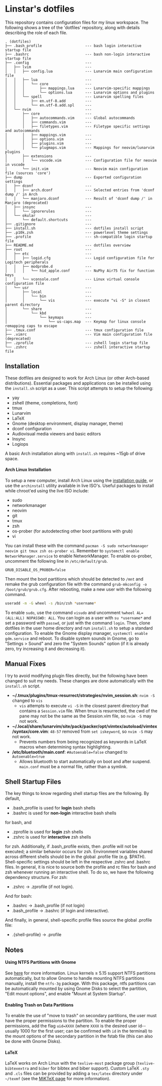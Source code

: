# Linstar's dotfiles
This repository contains configuration files for my linux workspace. The following shows a tree of the 'dotfiles' repository, along with details describing the role of each file.

```
. (dotfiles)
├── .bash_profile                    --- bash login interactive startup file
├── .bashrc                          --- bash non-login interactive startup file
├── .config                          ---
│   ├── lvim                         ---
│   │   ├── config.lua               --- Lunarvim main configuration file
│   │   ├── lua                      ---
│   │   │   └── core                 ---
│   │   │       ├── mappings.lua     --- Lunarvim-specific mappings
│   │   │       └── options.lua      --- Lunarvim options and plugins
│   │   └── spell                    --- Lunarvim spelling files
│   │       ├── en.utf-8.add         ---
│   │       └── en.utf-8.add.spl     ---
│   └── nvim                         ---
│       ├── core                     ---
│       │   ├── autocommands.vim     --- Global autocommands
│       │   ├── commands.vim         ---
│       │   ├── filetypes.vim        --- Filetype specific settings and autocommands
│       │   ├── mappings.vim         ---
│       │   ├── options.vim          ---
│       │   ├── plugins.vim          ---
│       │   └── plugmaps.vim         --- Mappings for neovim/lunarvim plugins
│       ├── extensions               ---
│       │   └── vscode.vim           --- Configuration file for neovim in vscode
│       └── init.vim                 --- Neovim main configuration file (sources 'core')
├── dump                             --- Exported configuration settings
│   ├── dconf                        ---
│   │   ├── arch.dconf               --- Selected entries from 'dconf dump /' in Arch
│   │   └── manjaro.dconf            --- Result of 'dconf dump /' in Manjaro (deprecated)
│   ├── insync                       ---
│   │   └── ignorerules              ---
│   └── okular                       ---
│       └── default.shortcuts        ---
├── .gitignore                       ---
├── install.sh                       --- dotfiles install script
├── .p10k.zsh                        --- powerlevel theme settings
├── .profile                         --- sh-compatible login startup file
├── README.md                        --- dotfiles overview
├── root                             ---
│   ├── etc                          ---
│   │   ├── logid.cfg                --- Logid configuration file for Logitech peripherals
│   │   ├── modprobe.d               ---
│   │   │   └── hid_apple.conf       --- NuPhy Air75 fix for function keys
│   │   └── vconsole.conf            --- Linux virtual console configuration file
│   └── usr                          ---
│       ├── local                    ---
│       │   └── bin                  ---
│       │       └── vis              --- execute "vi -S" in closest parent directory
│       └── share                    ---
│           └── kbd                  ---
│               └── keymaps          ---
│                   └── us-caps.map  --- Keymap for linux console remapping caps to escape
├── .tmux.conf                       --- tmux configuration file
├── .vimrc                           --- Vim main configuration file (deprecated)
├── .zprofile                        --- zshell login startup file
└── .zshrc                           --- zshell interactive startup file
```

## Installation
These dotfiles are designed to work for Arch Linux (or other Arch-based distributions). Essential packages and applications can be installed using the `install.sh` script as a user. This script attempts to setup the following:
 - yay
 - zshell (theme, completions, font)
 - tmux
 - Lunarvim
 - LaTeX
 - Gnome (desktop environment, display manager, theme)
 - dconf configuration
 - Audiovisual media viewers and basic editors
 - Insync
 - Logiops

A basic Arch installation along with `install.sh` requires ~15gb of drive space.

#### Arch Linux Installation
To setup a new computer, install Arch Linux using the [installation guide](https://wiki.archlinux.org/title/installation_guide), or use the `archinstall` utility available in live ISO's. Useful packages to install while chroot'ed using the live ISO include:
 - sudo
 - networkmanager
 - neovim
 - git
 - tmux
 - zsh
 - os-prober (for autodetecting other boot partitions with grub)
 - vi

You can install these with the command `pacman -S sudo networkmanager neovim git tmux zsh os-prober vi`. Remember to `systemctl enable NetworkManager.service` to enable NetworkManager. To enable os-prober, uncomment the following line in `/etc/default/grub`.
```
GRUB_DISABLE_OS_PROBER=false
```
Then mount the boot partitions which should be detected to `/mnt` and remake the grub configuration file with the command `grub-mkconfig -o /boot/grub/grub.cfg`. After rebooting, make a new user with the following command.
```bash
useradd -m -G wheel -s /bin/zsh *username*
```
To enable `sudo`, use the command `visudo` and uncomment `%wheel AL=(ALL:ALL) NOPASSWD: ALL`. You can login as a user with `su *username*` and set a password with `passwd`, or just with the command `login`. Then, clone dotfiles in the user home directory and run `install.sh` to setup a standard configuration. To enable the Gnome display manager, `systemctl enable gdm.service` and reboot. To disable system sounds in Gnome, go to "Settings > Sound" and zero the "System Sounds" option (if it is already zero, try increasing it and decreasing it).

## Manual Fixes
I try to avoid modifying plugin files directly, but the following have been changed to suit my needs. These changes are done automatically with the `install.sh` script.

 - **~/.tmux/plugins/tmux-resurrect/strategies/nvim_session.sh**: `nvim -S` changed to `vis`
   - `vis` attempts to execute `vi -S` in the closest parent directory that contains a `Session.vim` file. When tmux is resurrected, the cwd of the pane may not be the same as the Session.vim file, so `nvim -S` may not work.
 - **~/.local/share/lunarvim/site/pack/packer/opt/vimtex/autoload/vimtex/syntax/core.vim**: `48-57` removed from `set iskeyword`, so `nvim -S` may not work.
   - Prevents numbers from being recognized as keywords in LaTeX macros when determining syntax highlighting.
 - **/etc/bluetooth/main.conf**: `#Autoenable=false` changed to `Autoenable=true`
   - Allows bluetooth to start automatically on boot and after suspend. `main.conf` must be a normal file, rather than a symlink.

## Shell Startup Files
The key things to know regarding shell startup files are the following. By default,

 - .bash_profile is used for **login** bash shells
 - .bashrc is used for **non-login** interactive bash shells

for bash, and

 - .zprofile is used for **login** zsh shells
 - .zshrc is used for **interactive** zsh shells

for zsh. Additionally, if .bash_profile exists, then .profile will not be executed; a similar behavior occurs for zsh. Environment variables shared across different shells should be in the global .profile file (e.g. $PATH). Shell-specific settings should be left in the respective .zshrc and .bashrc files. In general, it is nice to source both the profile and rc files for bash and zsh whenever running an interactive shell. To do so, we have the following dependency structure. For zsh:

 - .zshrc &rarr; .zprofile (if not login).

And for bash:

 - .bashrc &rarr; .bash_profile (if not login)
 - .bash_profile &rarr; .bashrc (if login and interactive).

And finally, in general, shell-specific profile files source the global .profile file:

 - .{shell-profile} &rarr; .profile

## Notes
#### Using NTFS Partitions with Gnome
See [here](https://wiki.archlinux.org/title/NTFS) for more information. Linux kernels &ge; 5.15 support NTFS partitions automatically, but to allow Gnome to handle mounting NTFS partitions manually, install the `ntfs-3g` package. With this package, ntfs partitions can be automatically mounted by using Gnome Disks to select the partition, "Edit mount options", and enable "Mount at System Startup".

#### Enabling Trash on Data Partitions
To enable the use of "move to trash" on secondary partitions, the user must have the proper permissions to the partition. To enable the proper permissions, add the flag `uid=XXXX` (where `XXXX` is the desired user id--usually 1000 for the first user; can be confirmed with `id` in the terminal) to the mount options of the secondary partition in the fstab file (this can also be done with Gnome Disks).

#### LaTeX
LaTeX works on Arch Linux with the `texlive-most` package group (`texlive-bibtexextra` and `biber` for bibtex and biber support). Custom LaTeX `.sty` and `.cls` files can be provided by adding a `tex/latex` directory under `~/texmf` (see the [MiKTeX page](https://miktex.org/kb/tds) for more information).
